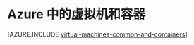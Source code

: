<properties 
	pageTitle="虚拟机和容器 | Azure" 
	description="介绍虚拟机、Docker 和 Linux 容器及其在 Azure 中各自组的使用情况，包括各自的好处以及每种方法的适用情况。" 
	services="virtual-machines-windows" 
	documentationCenter="virtual-machines" 
	authors="squillace" 
	manager="timlt"
	tags="azure-resource-manager,azure-service-management"/>
	

<tags 
	ms.service="virtual-machines-windows" 
	ms.date="12/14/2015" 
	wacn.date="01/14/2016" />

# Azure 中的虚拟机和容器

[AZURE.INCLUDE [virtual-machines-common-and-containers](../includes/virtual-machines-common-containers.md)]

<!---HONumber=Mooncake_0104_2016-->